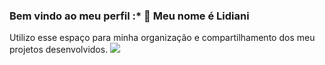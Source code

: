 ### Bem vindo ao meu perfil :* 👋 Meu nome é Lidiani
Utilizo esse espaço para minha organização e compartilhamento dos meu projetos desenvolvidos.
![](link)



<!--
**LIDIANICAMARGO/LIDIANICAMARGO** is a ✨ _special_ ✨ repository because its `README.md` (this file) appears on your GitHub profile.

Here are some ideas to get you started:

- 🔭 I’m currently working on ...
- 🌱 I’m currently learning ...
- 👯 I’m looking to collaborate on ...
- 🤔 I’m looking for help with ...
- 💬 Ask me about ...
- 📫 How to reach me: ...
- 😄 Pronouns: ...
- ⚡ Fun fact: ...
-->
